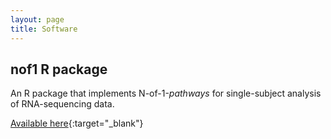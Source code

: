 ```yaml
---
layout: page
title: Software
---
```


## nof1 R package
An R package that implements N-of-1-*pathways* for single-subject analysis of RNA-sequencing data.

[Available here](http://www.lussierlab.net/publications/N-of-1-pathways/){:target="_blank"}

